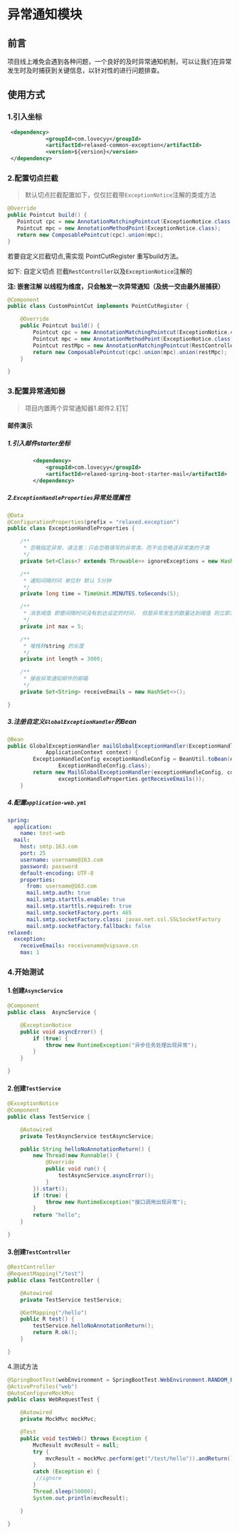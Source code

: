 # 异常通知模块

## 前言

项目线上难免会遇到各种问题，一个良好的及时异常通知机制，可以让我们在异常发生时及时捕获到关键信息，以针对性的进行问题排查。

## 使用方式

### 1.引入坐标

```xml
 <dependency>
            <groupId>com.lovecyy</groupId>
            <artifactId>relaxed-common-exception</artifactId>
            <version>${version}</version>
 </dependency>
```

### 2.配置切点拦截

> 默认切点拦截配置如下，仅仅拦截带`ExceptionNotice`注解的类或方法

```java
@Override
public Pointcut build() {
   Pointcut cpc = new AnnotationMatchingPointcut(ExceptionNotice.class, true);
   Pointcut mpc = new AnnotationMethodPoint(ExceptionNotice.class);
   return new ComposablePointcut(cpc).union(mpc);
}
```

若要自定义拦截切点,需实现 PointCutRegister 重写build方法。

如下: 自定义切点 拦截`RestController`以及`ExceptionNotice`注解的

**注: 嵌套注解 以线程为维度，只会触发一次异常通知（及统一交由最外层捕获）**

```java
@Component
public class CustomPointCut implements PointCutRegister {

	@Override
	public Pointcut build() {
		Pointcut cpc = new AnnotationMatchingPointcut(ExceptionNotice.class, true);
		Pointcut mpc = new AnnotationMethodPoint(ExceptionNotice.class);
		Pointcut restMpc = new AnnotationMatchingPointcut(RestController.class);
		return new ComposablePointcut(cpc).union(mpc).union(restMpc);
	}

}
```

### 3.配置异常通知器

> 项目内置两个异常通知器1.邮件2.钉钉

#### 邮件演示

##### 1.引入邮件starter坐标

```xml
        <dependency>
            <groupId>com.lovecyy</groupId>
            <artifactId>relaxed-spring-boot-starter-mail</artifactId>
        </dependency>
```

##### 2.`ExceptionHandleProperties`异常处理属性

```java
@Data
@ConfigurationProperties(prefix = "relaxed.exception")
public class ExceptionHandleProperties {

	/**
	 * 忽略指定异常，请注意：只会忽略填写的异常类，而不会忽略该异常类的子类
	 */
	private Set<Class<? extends Throwable>> ignoreExceptions = new HashSet<>();

	/**
	 * 通知间隔时间 单位秒 默认 5分钟
	 */
	private long time = TimeUnit.MINUTES.toSeconds(5);

	/**
	 * 消息阈值 即便间隔时间没有到达设定的时间， 但是异常发生的数量达到阈值 则立即发送消息
	 */
	private int max = 5;

	/**
	 * 堆栈转string 的长度
	 */
	private int length = 3000;

	/**
	 * 接收异常通知邮件的邮箱
	 */
	private Set<String> receiveEmails = new HashSet<>();

}

```

##### 3.注册自定义`GlobalExceptionHandler`的Bean

```java
@Bean	
public GlobalExceptionHandler mailGlobalExceptionHandler(ExceptionHandleProperties exceptionHandleProperties,
			ApplicationContext context) {
		ExceptionHandleConfig exceptionHandleConfig = BeanUtil.toBean(exceptionHandleProperties,
				ExceptionHandleConfig.class);
		return new MailGlobalExceptionHandler(exceptionHandleConfig, context.getBean(MailSender.class), applicationName,
				exceptionHandleProperties.getReceiveEmails());
	}

```

##### 4.配置`application-web.yml`

```yml
spring:
  application:
    name: test-web
  mail:
    host: smtp.163.com
    port: 25
    username: username@163.com
    password: password
    default-encoding: UTF-8
    properties:
      from: username@163.com
      mail.smtp.auth: true
      mail.smtp.starttls.enable: true
      mail.smtp.starttls.required: true
      mail.smtp.socketFactory.port: 465
      mail.smtp.socketFactory.class: javax.net.ssl.SSLSocketFactory
      mail.smtp.socketFactory.fallback: false
relaxed:
  exception:
    receiveEmails: receivename@vipsave.cn
    max: 1

```

### 4.开始测试

#### 1.创建`AsyncService` 

```java
@Component
public class  AsyncService {

	@ExceptionNotice
	public void asyncError() {
		if (true) {
			throw new RuntimeException("异步任务处理出现异常");
		}
	}

}
```

#### 2.创建`TestService`

```java
@ExceptionNotice
@Component
public class TestService {

	@Autowired
	private TestAsyncService testAsyncService;

	public String helloNoAnnotationReturn() {
		new Thread(new Runnable() {
			@Override
			public void run() {
				testAsyncService.asyncError();
			}
		}).start();
		if (true) {
			throw new RuntimeException("接口调用出现异常");
		}
		return "hello";
	}

}
```

#### 3.创建`TestController`

```java
@RestController
@RequestMapping("/test")
public class TestController {

	@Autowired
	private TestService testService;

	@GetMapping("/hello")
	public R test() {
		testService.helloNoAnnotationReturn();
		return R.ok();
	}

}

```

4.测试方法

```java
@SpringBootTest(webEnvironment = SpringBootTest.WebEnvironment.RANDOM_PORT)
@ActiveProfiles("web")
@AutoConfigureMockMvc
public class WebRequestTest {

	@Autowired
	private MockMvc mockMvc;

	@Test
	public void testWeb() throws Exception {
		MvcResult mvcResult = null;
		try {
			mvcResult = mockMvc.perform(get("/test/hello")).andReturn();
		}
		catch (Exception e) {
         //ignore
		}
		Thread.sleep(50000);
		System.out.println(mvcResult);

	}

}
```

